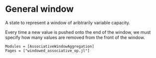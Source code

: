 # General window

A state to represent a window of aribtrarily variable capacity.

Every time a new value is pushed onto the end of the window, we must specify how many values are removed from the front of the window.

```@autodocs
Modules = [AssociativeWindowAggregation]
Pages = ["windowed_associative_op.jl"]
```